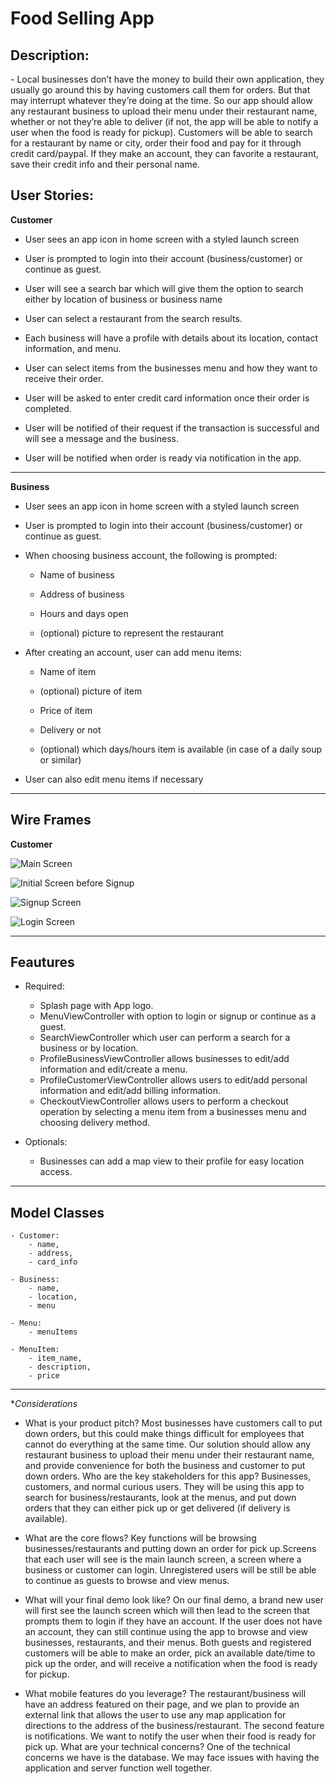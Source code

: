 # Food Selling App

## **Description:**

\- Local businesses don’t have the money to build their own application, they usually go around this by having customers call them for orders. But that may interrupt whatever they’re doing at the time. So our app should allow any restaurant business to upload their menu under their restaurant name, whether or not they’re able to deliver (if not, the app will be able to notify a user when the food is ready for pickup). Customers will be able to search for a restaurant by name or city, order their food and pay for it through credit card/paypal. If they make an account, they can favorite a restaurant, save their credit info and their personal name.

## **User Stories:**

**Customer**

-   User sees an app icon in home screen with a styled launch screen
    
-   User is prompted to login into their account (business/customer) or continue as guest.
    
-   User will see a search bar which will give them the option to search either by location of business or business name
    
-   User can select a restaurant from the search results.
    
-   Each business will have a profile with details about its location, contact information, and menu.
    
-   User can select items from the businesses menu and how they want to receive their order.
    
-   User will be asked to enter credit card information once their order is completed.
    
-   User will be notified of their request if the transaction is successful and will see a message and the business.
    
-   User will be notified when order is ready via notification in the app.
    


----------


**Business**

-   User sees an app icon in home screen with a styled launch screen
    
-   User is prompted to login into their account (business/customer) or continue as guest.
    
-   When choosing business account, the following is prompted:
    
	-   Name of business
	    
	-   Address of business
	    
	-   Hours and days open
	    
	-   (optional) picture to represent the restaurant
	    

-   After creating an account, user can add menu items:
    
	-   Name of item
	    
	-   (optional) picture of item
	    
	-   Price of item
	    
	-   Delivery or not
	    
	-   (optional) which days/hours item is available (in case of a daily soup or similar)
    
-   User can also edit menu items if necessary

----------


## Wire Frames

**Customer**

![Main Screen](https://i.imgur.com/NM2oW17.png)

![Initial Screen before Signup](https://i.imgur.com/g2XL3l2.png)

![Signup Screen](https://i.imgur.com/IjRBTN2.png)

![Login Screen](https://i.imgur.com/ePxuX7A.png)


----------

## Feautures

- Required:
	
	- Splash page with App logo.
	- MenuViewController with option to login or signup or continue as a guest.
	- SearchViewController which user can perform a search for a business or by location.
	- ProfileBusinessViewController allows businesses to edit/add information and edit/create a menu.
	- ProfileCustomerViewController allows users to edit/add personal information and edit/add billing information.
	- CheckoutViewController allows users to perform a checkout operation by selecting a menu item from a businesses menu and 		choosing delivery method.


- Optionals:
	- Businesses can add a map view to their profile for easy location access.
	
	

----------


## Model Classes
	- Customer:
		- name,
		- address,
		- card_info
	
	- Business:
		- name,
		- location,
		- menu
		
	- Menu:
		- menuItems
		
	- MenuItem:
		- item_name,
		- description,
		- price
		
		
---------


**Considerations*

- What is your product pitch?
Most businesses have customers call to put down orders, but this could make things difficult for employees that cannot do everything at the same time. Our solution should allow any restaurant business to upload their menu under their restaurant name, and provide convenience for both the business and customer to put down orders.
Who are the key stakeholders for this app?
Businesses, customers, and normal curious users. They will be using this app to search for business/restaurants, look at the menus, and put down orders that they can either pick up or get delivered (if delivery is available).

- What are the core flows?
Key functions will be browsing businesses/restaurants and putting down an order for pick up.Screens that each user will see is the main launch screen, a screen where a business or customer can login. Unregistered users will be still be able to continue as guests to browse and view menus.


- What will your final demo look like?
On our final demo, a brand new user will first see the launch screen which will then lead to the screen that prompts them to login if they have an account. If the user does not have an account, they can still continue using the app to browse and view businesses, restaurants, and their menus. Both guests and registered customers will be able to make an order, pick an available date/time to pick up the order, and will receive a notification when the food is ready for pickup.

- What mobile features do you leverage?
The restaurant/business will have an address featured on their page, and we plan to provide an external link that allows the user to use any map application for directions to the address of the business/restaurant. The second feature is notifications. We want to notify the user when their food is ready for pick up.
What are your technical concerns?
One of the technical concerns we have is the database. We may face issues with having the application and server function well together.

	
	
	


	
